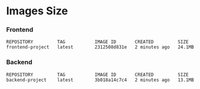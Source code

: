 # Images Size

### Frontend
```
REPOSITORY         TAG           IMAGE ID       CREATED         SIZE
frontend-project   latest        2312508d831e   2 minutes ago   24.1MB
```

### Backend
```
REPOSITORY         TAG           IMAGE ID       CREATED         SIZE
backend-project    latest        3b018a14c7c4   2 minutes ago   13.1MB
```
